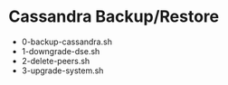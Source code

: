 Cassandra Backup/Restore
========================

* 0-backup-cassandra.sh
* 1-downgrade-dse.sh
* 2-delete-peers.sh
* 3-upgrade-system.sh

